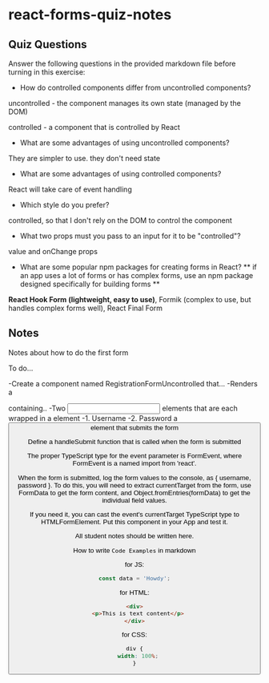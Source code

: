 # react-forms-quiz-notes

## Quiz Questions

Answer the following questions in the provided markdown file before turning in this exercise:

- How do controlled components differ from uncontrolled components?

uncontrolled - the component manages its own state (managed by the DOM)

controlled - a component that is controlled by React

- What are some advantages of using uncontrolled components?

They are simpler to use. they don't need state

- What are some advantages of using controlled components?

React will take care of event handling

- Which style do you prefer?

controlled, so that I don't rely on the DOM to control the component

- What two props must you pass to an input for it to be "controlled"?

value and onChange props

- What are some popular npm packages for creating forms in React?
  ** if an app uses a lot of forms or has complex forms, use an npm package designed specifically for building forms **

**React Hook Form (lightweight, easy to use)**,
Formik (complex to use, but handles complex forms well),
React Final Form

## Notes

Notes about how to do the first form

To do...

-Create a component named RegistrationFormUncontrolled that...
-Renders a <form> containing..
-Two <input> elements that are each wrapped in a <label> element
-1. Username
-2. Password
a <button> element that submits the form

Define a handleSubmit function that is called when the form is submitted

The proper TypeScript type for the event parameter is FormEvent<HTMLFormElement>, where FormEvent is a named import from 'react'.

When the form is submitted, log the form values to the console, as { username, password }. To do this, you will need to extract currentTarget from the form, use FormData to get the form content, and Object.fromEntries(formData) to get the individual field values.

If you need it, you can cast the event's currentTarget TypeScript type to HTMLFormElement.
Put this component in your App and test it.

All student notes should be written here.

How to write `Code Examples` in markdown

for JS:

```javascript
const data = 'Howdy';
```

for HTML:

```html
<div>
  <p>This is text content</p>
</div>
```

for CSS:

```css
div {
  width: 100%;
}
```
